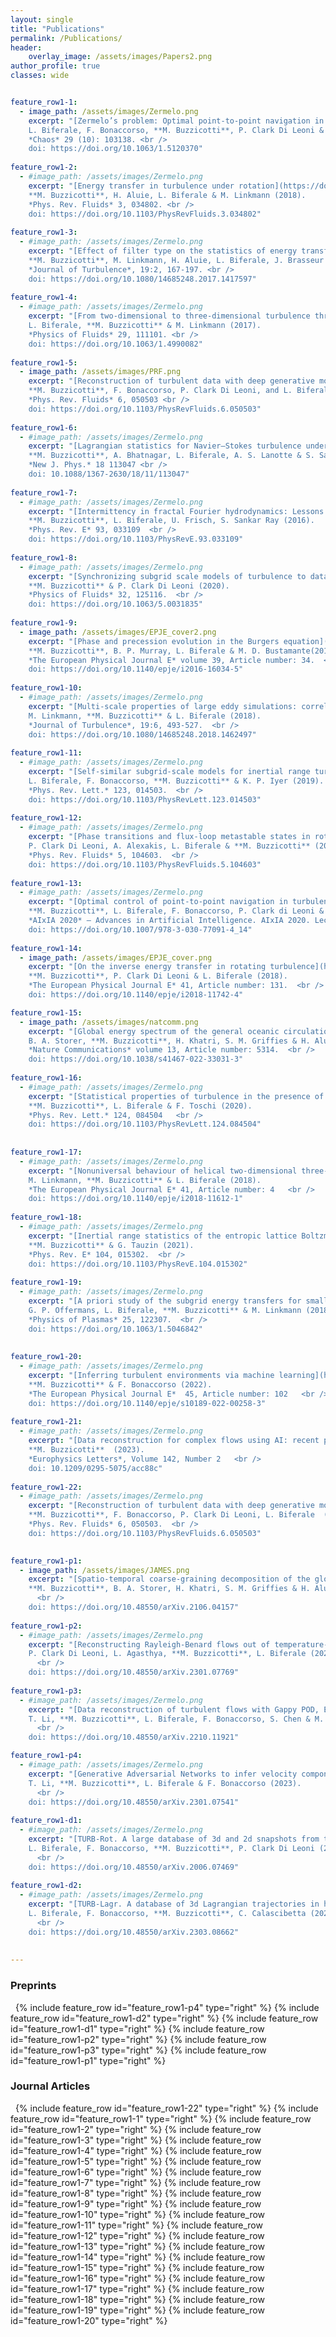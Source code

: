 ```yaml
---
layout: single
title: "Publications"
permalink: /Publications/
header:
    overlay_image: /assets/images/Papers2.png
author_profile: true
classes: wide


feature_row1-1:
  - image_path: /assets/images/Zermelo.png
    excerpt: "[Zermelo’s problem: Optimal point-to-point navigation in 2D turbulent flows using reinforcement learning](https://doi.org/10.1063/1.5120370) <br />
    L. Biferale, F. Bonaccorso, **M. Buzzicotti**, P. Clark Di Leoni & K. Gustavsson (2019).
    *Chaos* 29 (10): 103138. <br />
    doi: https://doi.org/10.1063/1.5120370"
    
feature_row1-2:
  - #image_path: /assets/images/Zermelo.png
    excerpt: "[Energy transfer in turbulence under rotation](https://doi.org/10.1103/PhysRevFluids.3.034802) <br />
    **M. Buzzicotti**, H. Aluie, L. Biferale & M. Linkmann (2018).
    *Phys. Rev. Fluids* 3, 034802. <br />
    doi: https://doi.org/10.1103/PhysRevFluids.3.034802"
    
feature_row1-3:
  - #image_path: /assets/images/Zermelo.png
    excerpt: "[Effect of filter type on the statistics of energy transfer between resolved and subfilter scales from a-priori analysis of direct numerical simulations of isotropic turbulence](https://doi.org/10.1080/14685248.2017.1417597) <br />
    **M. Buzzicotti**, M. Linkmann, H. Aluie, L. Biferale, J. Brasseur & C. Meneveau (2018).
    *Journal of Turbulence*, 19:2, 167-197. <br />
    doi: https://doi.org/10.1080/14685248.2017.1417597"
    
feature_row1-4:
  - #image_path: /assets/images/Zermelo.png
    excerpt: "[From two-dimensional to three-dimensional turbulence through two-dimensional three-component flows](https://doi.org/10.1063/1.4990082) <br />
    L. Biferale, **M. Buzzicotti** & M. Linkmann (2017).
    *Physics of Fluids* 29, 111101. <br />
    doi: https://doi.org/10.1063/1.4990082"
 
feature_row1-5:
  - image_path: /assets/images/PRF.png
    excerpt: "[Reconstruction of turbulent data with deep generative models for semantic inpainting from TURB-Rot database](https://doi.org/10.1103/PhysRevFluids.6.050503)<br />
    **M. Buzzicotti**, F. Bonaccorso, P. Clark Di Leoni, and L. Biferale (2021).
    *Phys. Rev. Fluids* 6, 050503 <br />
    doi: https://doi.org/10.1103/PhysRevFluids.6.050503"
    
feature_row1-6:
  - #image_path: /assets/images/Zermelo.png
    excerpt: "[Lagrangian statistics for Navier–Stokes turbulence under Fourier-mode reduction: fractal and homogeneous decimations](https://iopscience.iop.org/article/10.1088/1367-2630/18/11/113047/meta) <br />
    **M. Buzzicotti**, A. Bhatnagar, L. Biferale, A. S. Lanotte & S. Sankar Ray (2016).
    *New J. Phys.* 18 113047 <br />
    doi: 10.1088/1367-2630/18/11/113047"
    
feature_row1-7:
  - #image_path: /assets/images/Zermelo.png
    excerpt: "[Intermittency in fractal Fourier hydrodynamics: Lessons from the Burgers equation](https://doi.org/10.1103/PhysRevE.93.033109) <br />
    **M. Buzzicotti**, L. Biferale, U. Frisch, S. Sankar Ray (2016).
    *Phys. Rev. E* 93, 033109  <br />
    doi: https://doi.org/10.1103/PhysRevE.93.033109"
    
feature_row1-8:
  - #image_path: /assets/images/Zermelo.png
    excerpt: "[Synchronizing subgrid scale models of turbulence to data](https://doi.org/10.1063/5.0031835) <br />
    **M. Buzzicotti** & P. Clark Di Leoni (2020).
    *Physics of Fluids* 32, 125116.  <br />
    doi: https://doi.org/10.1063/5.0031835"
    
feature_row1-9:
  - image_path: /assets/images/EPJE_cover2.png
    excerpt: "[Phase and precession evolution in the Burgers equation](https://doi.org/10.1140/epje/i2016-16034-5) <br />
    **M. Buzzicotti**, B. P. Murray, L. Biferale & M. D. Bustamante(2016).
    *The European Physical Journal E* volume 39, Article number: 34.  <br />
    doi: https://doi.org/10.1140/epje/i2016-16034-5"
    
feature_row1-10:
  - #image_path: /assets/images/Zermelo.png
    excerpt: "[Multi-scale properties of large eddy simulations: correlations between resolved-scale velocity-field increments and subgrid-scale quantities](https://doi.org/10.1080/14685248.2018.1462497) <br />
    M. Linkmann, **M. Buzzicotti** & L. Biferale (2018).
    *Journal of Turbulence*, 19:6, 493-527.  <br />
    doi: https://doi.org/10.1080/14685248.2018.1462497"
    
feature_row1-11:
  - #image_path: /assets/images/Zermelo.png
    excerpt: "[Self-similar subgrid-scale models for inertial range turbulence and accurate measurements of intermittency](https://doi.org/10.1103/PhysRevLett.123.014503) <br />
    L. Biferale, F. Bonaccorso, **M. Buzzicotti** & K. P. Iyer (2019).
    *Phys. Rev. Lett.* 123, 014503.  <br />
    doi: https://doi.org/10.1103/PhysRevLett.123.014503"
    
feature_row1-12:
  - #image_path: /assets/images/Zermelo.png
    excerpt: "[Phase transitions and flux-loop metastable states in rotating turbulence](https://doi.org/10.1103/PhysRevFluids.5.104603) <br />
    P. Clark Di Leoni, A. Alexakis, L. Biferale & **M. Buzzicotti** (2020).
    *Phys. Rev. Fluids* 5, 104603.  <br />
    doi: https://doi.org/10.1103/PhysRevFluids.5.104603"
    
feature_row1-13:
  - #image_path: /assets/images/Zermelo.png
    excerpt: "[Optimal control of point-to-point navigation in turbulent time dependent flows using reinforcement learning](https://doi.org/10.1007/978-3-030-77091-4_14) <br />
    **M. Buzzicotti**, L. Biferale, F. Bonaccorso, P. Clark di Leoni & K. Gustavsson (2021).
    *AIxIA 2020* – Advances in Artificial Intelligence. AIxIA 2020. Lecture Notes in Computer Science(), vol 12414. Springer, Cham. <br />
    doi: https://doi.org/10.1007/978-3-030-77091-4_14"
   
feature_row1-14:
  - image_path: /assets/images/EPJE_cover.png
    excerpt: "[On the inverse energy transfer in rotating turbulence](https://doi.org/10.1140/epje/i2018-11742-4) <br />
    **M. Buzzicotti**, P. Clark Di Leoni & L. Biferale (2018).
    *The European Physical Journal E* 41, Article number: 131.  <br />
    doi: https://doi.org/10.1140/epje/i2018-11742-4"

feature_row1-15:
  - image_path: /assets/images/natcomm.png
    excerpt: "[Global energy spectrum of the general oceanic circulation](https://doi.org/10.1038/s41467-022-33031-3) <br />
    B. A. Storer, **M. Buzzicotti**, H. Khatri, S. M. Griffies & H. Aluie (2022).
    *Nature Communications* volume 13, Article number: 5314.  <br />
    doi: https://doi.org/10.1038/s41467-022-33031-3"
    
feature_row1-16:
  - #image_path: /assets/images/Zermelo.png
    excerpt: "[Statistical properties of turbulence in the presence of a smart small-scale control](https://doi.org/10.1103/PhysRevLett.124.084504) <br />
    **M. Buzzicotti**, L. Biferale & F. Toschi (2020).
    *Phys. Rev. Lett.* 124, 084504   <br />
    doi: https://doi.org/10.1103/PhysRevLett.124.084504"
    
    
feature_row1-17:
  - #image_path: /assets/images/Zermelo.png
    excerpt: "[Nonuniversal behaviour of helical two-dimensional three-component turbulence](https://doi.org/10.1140/epje/i2018-11612-1) <br />
    M. Linkmann, **M. Buzzicotti** & L. Biferale (2018).
    *The European Physical Journal E* 41, Article number: 4   <br />
    doi: https://doi.org/10.1140/epje/i2018-11612-1"
    
feature_row1-18:
  - #image_path: /assets/images/Zermelo.png
    excerpt: "[Inertial range statistics of the entropic lattice Boltzmann method in three-dimensional turbulence](https://doi.org/10.1103/PhysRevE.104.015302) <br />
    **M. Buzzicotti** & G. Tauzin (2021).
    *Phys. Rev. E* 104, 015302.  <br />
    doi: https://doi.org/10.1103/PhysRevE.104.015302"
    
feature_row1-19:
  - #image_path: /assets/images/Zermelo.png
    excerpt: "[A priori study of the subgrid energy transfers for small-scale dynamo in kinematic and saturation regimes](https://doi.org/10.1063/1.5046842) <br />
    G. P. Offermans, L. Biferale, **M. Buzzicotti** & M. Linkmann (2018).
    *Physics of Plasmas* 25, 122307.  <br />
    doi: https://doi.org/10.1063/1.5046842"
    
    
feature_row1-20:
  - #image_path: /assets/images/Zermelo.png
    excerpt: "[Inferring turbulent environments via machine learning](https://doi.org/10.1140/epje/s10189-022-00258-3) <br />
    **M. Buzzicotti** & F. Bonaccorso (2022).
    *The European Physical Journal E*  45, Article number: 102   <br />
    doi: https://doi.org/10.1140/epje/s10189-022-00258-3"
    
feature_row1-21:
  - #image_path: /assets/images/Zermelo.png
    excerpt: "[Data reconstruction for complex flows using AI: recent progress, obstacles, and perspectives](https://iopscience.iop.org/article/10.1209/0295-5075/acc88c/meta) <br />
    **M. Buzzicotti**  (2023).
    *Europhysics Letters*, Volume 142, Number 2   <br />
    doi: 10.1209/0295-5075/acc88c"
    
feature_row1-22:
  - #image_path: /assets/images/Zermelo.png
    excerpt: "[Reconstruction of turbulent data with deep generative models for semantic inpainting from TURB-Rot database](https://doi.org/10.1103/PhysRevFluids.6.050503) <br />
    **M. Buzzicotti**, F. Bonaccorso, P. Clark Di Leoni, L. Biferale  (2021).
    *Phys. Rev. Fluids* 6, 050503.  <br />
    doi: https://doi.org/10.1103/PhysRevFluids.6.050503"
  

feature_row1-p1:
  - image_path: /assets/images/JAMES.png
    excerpt: "[Spatio-temporal coarse-graining decomposition of the global ocean geostrophic kinetic energy](https://doi.org/10.48550/arXiv.2106.04157) <br />
    **M. Buzzicotti**, B. A. Storer, H. Khatri, S. M. Griffies & H. Aluie (2021).
      <br />
    doi: https://doi.org/10.48550/arXiv.2106.04157"
    
feature_row1-p2:
  - #image_path: /assets/images/Zermelo.png
    excerpt: "[Reconstructing Rayleigh-Benard flows out of temperature-only measurements using Physics-Informed Neural Networks](https://doi.org/10.48550/arXiv.2301.07769) <br />
    P. Clark Di Leoni, L. Agasthya, **M. Buzzicotti**, L. Biferale (2023).
      <br />
    doi: https://doi.org/10.48550/arXiv.2301.07769" 
    
feature_row1-p3:
  - #image_path: /assets/images/Zermelo.png
    excerpt: "[Data reconstruction of turbulent flows with Gappy POD, Extended POD and Generative Adversarial Networks](https://doi.org/10.48550/arXiv.2210.11921) <br />
    T. Li, **M. Buzzicotti**, L. Biferale, F. Bonaccorso, S. Chen & M. Wan (2022).
      <br />
    doi: https://doi.org/10.48550/arXiv.2210.11921" 

feature_row1-p4:
  - #image_path: /assets/images/Zermelo.png
    excerpt: "[Generative Adversarial Networks to infer velocity components in rotating turbulent flows](https://doi.org/10.48550/arXiv.2301.07541) <br />
    T. Li, **M. Buzzicotti**, L. Biferale & F. Bonaccorso (2023).
      <br />
    doi: https://doi.org/10.48550/arXiv.2301.07541" 
    
feature_row1-d1:
  - #image_path: /assets/images/Zermelo.png
    excerpt: "[TURB-Rot. A large database of 3d and 2d snapshots from turbulent rotating flows](https://doi.org/10.48550/arXiv.2006.07469) <br />
    L. Biferale, F. Bonaccorso, **M. Buzzicotti**, P. Clark Di Leoni (2020).
      <br />
    doi: https://doi.org/10.48550/arXiv.2006.07469"
    
feature_row1-d2:
  - #image_path: /assets/images/Zermelo.png
    excerpt: "[TURB-Lagr. A database of 3d Lagrangian trajectories in homogeneous and isotropic turbulence](https://doi.org/10.48550/arXiv.2303.08662) <br />
    L. Biferale, F. Bonaccorso, **M. Buzzicotti**, C. Calascibetta (2023).
      <br />
    doi: https://doi.org/10.48550/arXiv.2303.08662"
    
    
--- 
```

### Preprints
&nbsp;
{% include feature_row id="feature_row1-p4" type="right" %}
{% include feature_row id="feature_row1-d2" type="right" %}
{% include feature_row id="feature_row1-d1" type="right" %}
{% include feature_row id="feature_row1-p2" type="right" %}
{% include feature_row id="feature_row1-p3" type="right" %}
{% include feature_row id="feature_row1-p1" type="right" %}
### Journal Articles
&nbsp;
{% include feature_row id="feature_row1-22" type="right" %}
{% include feature_row id="feature_row1-1" type="right" %}
{% include feature_row id="feature_row1-2" type="right" %}
{% include feature_row id="feature_row1-3" type="right" %}
{% include feature_row id="feature_row1-4" type="right" %}
{% include feature_row id="feature_row1-5" type="right" %}
{% include feature_row id="feature_row1-6" type="right" %}
{% include feature_row id="feature_row1-7" type="right" %}
{% include feature_row id="feature_row1-8" type="right" %}
{% include feature_row id="feature_row1-9" type="right" %}
{% include feature_row id="feature_row1-10" type="right" %}
{% include feature_row id="feature_row1-11" type="right" %}
{% include feature_row id="feature_row1-12" type="right" %}
{% include feature_row id="feature_row1-13" type="right" %}
{% include feature_row id="feature_row1-14" type="right" %}
{% include feature_row id="feature_row1-15" type="right" %}
{% include feature_row id="feature_row1-16" type="right" %}
{% include feature_row id="feature_row1-17" type="right" %}
{% include feature_row id="feature_row1-18" type="right" %}
{% include feature_row id="feature_row1-19" type="right" %}
{% include feature_row id="feature_row1-20" type="right" %}

